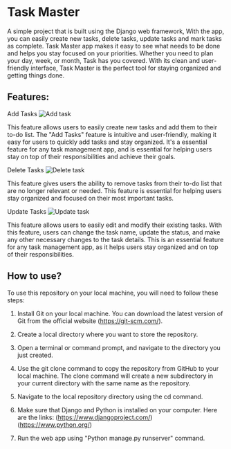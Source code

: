 # Task Master

A simple project that is built using the Django web framework, With the app, you can easily create new tasks, delete tasks, update tasks and mark tasks as complete. Task Master app makes it easy to see what needs to be done and helps you stay focused on your priorities. Whether you need to plan your day, week, or month, Task has you covered. With its clean and user-friendly interface, Task Master is the perfect tool for staying organized and getting things done.

## Features:

Add Tasks
![Add task](https://user-images.githubusercontent.com/114202252/211123288-931f1f56-a794-4f1a-8c79-10f42c3840f4.gif)

This feature allows users to easily create new tasks and add them to their to-do list. The "Add Tasks" feature is intuitive and user-friendly, making it easy for users to quickly add tasks and stay organized. It's a essential feature for any task management app, and is essential for helping users stay on top of their responsibilities and achieve their goals.

Delete Tasks
![Delete task](https://user-images.githubusercontent.com/114202252/211123387-32724166-5dd2-4e8e-888d-9d65581f48d3.gif)

This feature gives users the ability to remove tasks from their to-do list that are no longer relevant or needed. This feature is essential for helping users stay organized and focused on their most important tasks.

Update Tasks
![Update task](https://user-images.githubusercontent.com/114202252/211123407-5014bc38-bab5-4a46-b776-39f35e60f85e.gif)

This feature allows users to easily edit and modify their existing tasks. With this feature, users can change the task name, update the status, and make any other necessary changes to the task details. This is an essential feature for any task management app, as it helps users stay organized and on top of their responsibilities.


## How to use?
To use this repository on your local machine, you will need to follow these steps:

1. Install Git on your local machine. You can download the latest version of Git from the official website (https://git-scm.com/).

2. Create a local directory where you want to store the repository.

3. Open a terminal or command prompt, and navigate to the directory you just created.

4. Use the git clone command to copy the repository from GitHub to your local machine. The clone command will create a new subdirectory in your current directory with the same name as the repository.

5. Navigate to the local repository directory using the cd command.

6. Make sure that Django and Python is installed on your computer. Here are the links: (https://www.djangoproject.com/) (https://www.python.org/)

7. Run the web app using "Python manage.py runserver" command.
